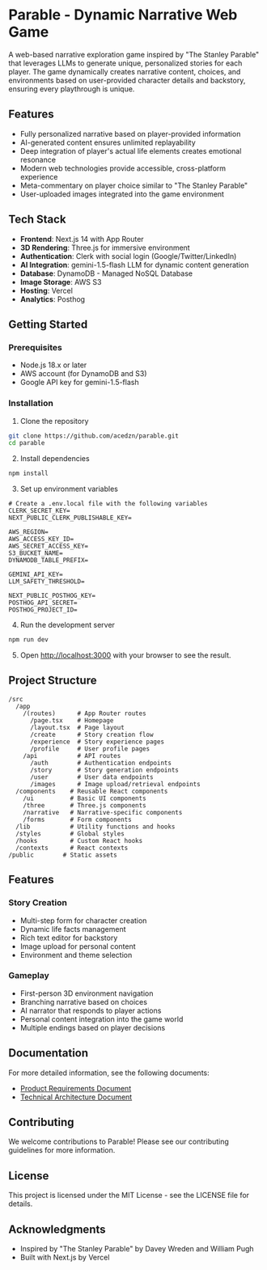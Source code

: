 # Parable - Dynamic Narrative Web Game

A web-based narrative exploration game inspired by "The Stanley Parable" that leverages LLMs to generate unique, personalized stories for each player. The game dynamically creates narrative content, choices, and environments based on user-provided character details and backstory, ensuring every playthrough is unique.

## Features

- Fully personalized narrative based on player-provided information
- AI-generated content ensures unlimited replayability
- Deep integration of player's actual life elements creates emotional resonance
- Modern web technologies provide accessible, cross-platform experience
- Meta-commentary on player choice similar to "The Stanley Parable"
- User-uploaded images integrated into the game environment

## Tech Stack

- **Frontend**: Next.js 14 with App Router
- **3D Rendering**: Three.js for immersive environment
- **Authentication**: Clerk with social login (Google/Twitter/LinkedIn)
- **AI Integration**: gemini-1.5-flash LLM for dynamic content generation
- **Database**: DynamoDB - Managed NoSQL Database
- **Image Storage**: AWS S3
- **Hosting**: Vercel
- **Analytics**: Posthog

## Getting Started

### Prerequisites

- Node.js 18.x or later
- AWS account (for DynamoDB and S3)
- Google API key for gemini-1.5-flash

### Installation

1. Clone the repository

```bash
git clone https://github.com/acedzn/parable.git
cd parable
```

2. Install dependencies

```bash
npm install
```

3. Set up environment variables

```
# Create a .env.local file with the following variables
CLERK_SECRET_KEY=
NEXT_PUBLIC_CLERK_PUBLISHABLE_KEY=

AWS_REGION=
AWS_ACCESS_KEY_ID=
AWS_SECRET_ACCESS_KEY=
S3_BUCKET_NAME=
DYNAMODB_TABLE_PREFIX=

GEMINI_API_KEY=
LLM_SAFETY_THRESHOLD=

NEXT_PUBLIC_POSTHOG_KEY=
POSTHOG_API_SECRET=
POSTHOG_PROJECT_ID=
```

4. Run the development server

```bash
npm run dev
```

5. Open [http://localhost:3000](http://localhost:3000) with your browser to see the result.

## Project Structure

```
/src
  /app
    /(routes)      # App Router routes
      /page.tsx    # Homepage
      /layout.tsx  # Page layout
      /create      # Story creation flow
      /experience  # Story experience pages
      /profile     # User profile pages
    /api           # API routes
      /auth        # Authentication endpoints
      /story       # Story generation endpoints
      /user        # User data endpoints
      /images      # Image upload/retrieval endpoints
  /components    # Reusable React components
    /ui          # Basic UI components
    /three       # Three.js components
    /narrative   # Narrative-specific components
    /forms       # Form components
  /lib           # Utility functions and hooks
  /styles        # Global styles
  /hooks         # Custom React hooks
  /contexts      # React contexts
/public        # Static assets
```

## Features

### Story Creation

- Multi-step form for character creation
- Dynamic life facts management
- Rich text editor for backstory
- Image upload for personal content
- Environment and theme selection

### Gameplay

- First-person 3D environment navigation
- Branching narrative based on choices
- AI narrator that responds to player actions
- Personal content integration into the game world
- Multiple endings based on player decisions

## Documentation

For more detailed information, see the following documents:

- [Product Requirements Document](./documentation/PRD.md)
- [Technical Architecture Document](./documentation/technical-architecture.md)

## Contributing

We welcome contributions to Parable! Please see our contributing guidelines for more information.

## License

This project is licensed under the MIT License - see the LICENSE file for details.

## Acknowledgments

- Inspired by "The Stanley Parable" by Davey Wreden and William Pugh
- Built with Next.js by Vercel
